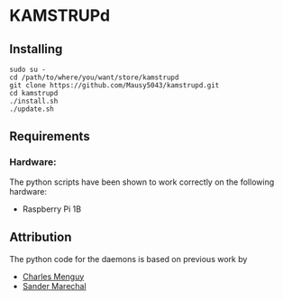 # KAMSTRUPd

## Installing

```
sudo su -
cd /path/to/where/you/want/store/kamstrupd
git clone https://github.com/Mausy5043/kamstrupd.git
cd kamstrupd
./install.sh
./update.sh
```

## Requirements
### Hardware:
The python scripts have been shown to work correctly on the following hardware:
 - Raspberry Pi 1B

## Attribution
The python code for the daemons is based on previous work by
- [Charles Menguy](http://stackoverflow.com/questions/10217067/implementing-a-full-python-unix-style-daemon-process)
- [Sander Marechal](http://www.jejik.com/articles/2007/02/a_simple_unix_linux_daemon_in_python/)

